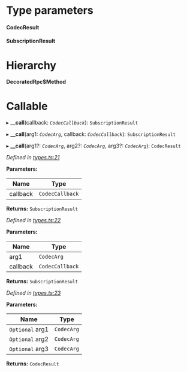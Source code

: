 

# Type parameters
#### CodecResult 
#### SubscriptionResult 
# Hierarchy

**DecoratedRpc$Method**

# Callable
▸ **__call**(callback: *`CodecCallback`*): `SubscriptionResult`

▸ **__call**(arg1: *`CodecArg`*, callback: *`CodecCallback`*): `SubscriptionResult`

▸ **__call**(arg1?: *`CodecArg`*, arg2?: *`CodecArg`*, arg3?: *`CodecArg`*): `CodecResult`

*Defined in [types.ts:21](https://github.com/polkadot-js/api/blob/8341538/packages/api/src/types.ts#L21)*

**Parameters:**

| Name | Type |
| ------ | ------ |
| callback | `CodecCallback` |

**Returns:** `SubscriptionResult`

*Defined in [types.ts:22](https://github.com/polkadot-js/api/blob/8341538/packages/api/src/types.ts#L22)*

**Parameters:**

| Name | Type |
| ------ | ------ |
| arg1 | `CodecArg` |
| callback | `CodecCallback` |

**Returns:** `SubscriptionResult`

*Defined in [types.ts:23](https://github.com/polkadot-js/api/blob/8341538/packages/api/src/types.ts#L23)*

**Parameters:**

| Name | Type |
| ------ | ------ |
| `Optional` arg1 | `CodecArg` |
| `Optional` arg2 | `CodecArg` |
| `Optional` arg3 | `CodecArg` |

**Returns:** `CodecResult`

